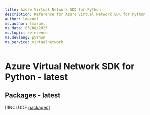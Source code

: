 ```yaml
---
title: Azure Virtual Network SDK for Python
description: Reference for Azure Virtual Network SDK for Python
author: lmazuel
ms.author: lmazuel
ms.data: 03/08/2023
ms.topic: reference
ms.devlang: python
ms.service: virtualnetwork
---
```

# Azure Virtual Network SDK for Python - latest
## Packages - latest
[!INCLUDE [packages](virtual-network-index.md)]